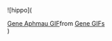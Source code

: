 ![hippo](<div class="tenor-gif-embed" data-postid="5134541310718894342" data-share-method="host" data-aspect-ratio="1" data-width="100%"><a href="https://tenor.com/view/gene-aphmau-gene-aphmau-gif-5134541310718894342">Gene Aphmau GIF</a>from <a href="https://tenor.com/search/gene-gifs">Gene GIFs</a></div> <script type="text/javascript" async src="https://tenor.com/embed.js"></script>)
